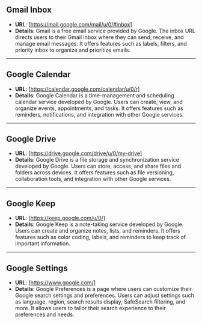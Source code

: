 ## **Gmail Inbox**
  - **URL**: [https://mail.google.com/mail/u/0/#inbox]
  - **Details**: Gmail is a free email service provided by Google. The inbox URL directs users to their Gmail inbox where they can send, receive, and manage email messages. It offers features such as labels, filters, and priority inbox to organize and prioritize emails.

---

## **Google Calendar**
  - **URL**: [https://calendar.google.com/calendar/u/0/r]
  - **Details**: Google Calendar is a time-management and scheduling calendar service developed by Google. Users can create, view, and organize events, appointments, and tasks. It offers features such as reminders, notifications, and integration with other Google services.

---

## **Google Drive**
  - **URL**: [https://drive.google.com/drive/u/0/my-drive]
  - **Details**: Google Drive is a file storage and synchronization service developed by Google. Users can store, access, and share files and folders across devices. It offers features such as file versioning, collaboration tools, and integration with other Google services.

---

## **Google Keep**
  - **URL**: [https://keep.google.com/u/0/]
  - **Details**: Google Keep is a note-taking service developed by Google. Users can create and organize notes, lists, and reminders. It offers features such as color coding, labels, and reminders to keep track of important information.

---

## **Google Settings**
  - **URL**: [https://www.google.com/]
  - **Details**: Google Preferences is a page where users can customize their Google search settings and preferences. Users can adjust settings such as language, region, search results display, SafeSearch filtering, and more. It allows users to tailor their search experience to their preferences and needs.
